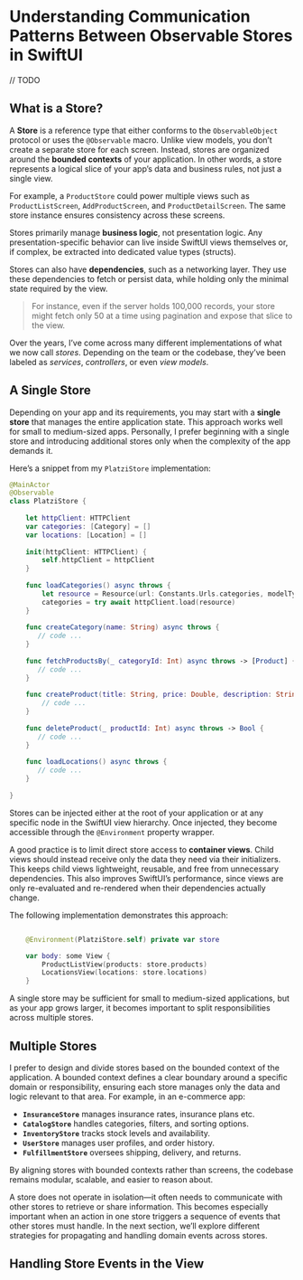 
# Understanding Communication Patterns Between Observable Stores in SwiftUI 

// TODO 

## What is a Store? 

A **Store** is a reference type that either conforms to the `ObservableObject` protocol or uses the `@Observable` macro. Unlike view models, you don’t create a separate store for each screen. Instead, stores are organized around the **bounded contexts** of your application. In other words, a store represents a logical slice of your app’s data and business rules, not just a single view.

For example, a `ProductStore` could power multiple views such as `ProductListScreen`, `AddProductScreen`, and `ProductDetailScreen`. The same store instance ensures consistency across these screens.

Stores primarily manage **business logic**, not presentation logic. Any presentation-specific behavior can live inside SwiftUI views themselves or, if complex, be extracted into dedicated value types (structs).

Stores can also have **dependencies**, such as a networking layer. They use these dependencies to fetch or persist data, while holding only the minimal state required by the view.

> For instance, even if the server holds 100,000 records, your store might fetch only 50 at a time using pagination and expose that slice to the view.

Over the years, I’ve come across many different implementations of what we now call *stores*. Depending on the team or the codebase, they’ve been labeled as *services*, *controllers*, or even *view models*.

## A Single Store

Depending on your app and its requirements, you may start with a **single store** that manages the entire application state. This approach works well for small to medium-sized apps. Personally, I prefer beginning with a single store and introducing additional stores only when the complexity of the app demands it.

Here’s a snippet from my `PlatziStore` implementation:


``` swift 
@MainActor
@Observable
class PlatziStore {
    
    let httpClient: HTTPClient
    var categories: [Category] = []
    var locations: [Location] = []
    
    init(httpClient: HTTPClient) {
        self.httpClient = httpClient
    }
    
    func loadCategories() async throws {
        let resource = Resource(url: Constants.Urls.categories, modelType: [Category].self)
        categories = try await httpClient.load(resource)
    }
    
    func createCategory(name: String) async throws {
       // code ...
    }
    
    func fetchProductsBy(_ categoryId: Int) async throws -> [Product] {
       // code ...
    }
    
    func createProduct(title: String, price: Double, description: String, categoryId: Int, images: [URL]) async throws -> Product {
        // code ...
    }
    
    func deleteProduct(_ productId: Int) async throws -> Bool {
       // code ...
    }
    
    func loadLocations() async throws {
       // code ...
    }
    
}
```

Stores can be injected either at the root of your application or at any specific node in the SwiftUI view hierarchy. Once injected, they become accessible through the `@Environment` property wrapper.

A good practice is to limit direct store access to **container views**. Child views should instead receive only the data they need via their initializers. This keeps child views lightweight, reusable, and free from unnecessary dependencies. 
This also improves SwiftUI’s performance, since views are only re-evaluated and re-rendered when their dependencies actually change.

The following implementation demonstrates this approach:

``` swift 

    @Environment(PlatziStore.self) private var store 

    var body: some View {
        ProductListView(products: store.products)
        LocationsView(locations: store.locations)
    }

```


A single store may be sufficient for small to medium-sized applications, but as your app grows larger, it becomes important to split responsibilities across multiple stores.

## Multiple Stores 

I prefer to design and divide stores based on the bounded context of the application. A bounded context defines a clear boundary around a specific domain or responsibility, ensuring each store manages only the data and logic relevant to that area. For example, in an e-commerce app:

* **`InsuranceStore`** manages insurance rates, insurance plans etc. 
* **`CatalogStore`** handles categories, filters, and sorting options.
* **`InventoryStore`** tracks stock levels and availability.
* **`UserStore`** manages user profiles, and order history.
* **`FulfillmentStore`** oversees shipping, delivery, and returns.

By aligning stores with bounded contexts rather than screens, the codebase remains modular, scalable, and easier to reason about.

A store does not operate in isolation—it often needs to communicate with other stores to retrieve or share information. This becomes especially important when an action in one store triggers a sequence of events that other stores must handle. In the next section, we’ll explore different strategies for propagating and handling domain events across stores.

## Handling Store Events in the View 

## 


